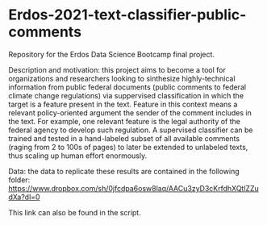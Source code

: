 # Erdos-2021-text-classifier-public-comments
Repository for the Erdos Data Science Bootcamp final project.

Description and motivation: this project aims to become a tool for organizations and researchers looking to sinthesize highly-technical information from public federal documents (public comments to federal climate change regulations) via suppervised classification in which the target is a feature present in the text. Feature in this context means a relevant policy-oriented argument the sender of the comment includes in the text. For example, one relevant feature is the legal authority of the federal agency to develop such regulation. A supervised classifier can be trained and tested in a hand-labeled subset of all available comments (raging from 2 to 100s of pages) to later be extended to unlabeled texts, thus scaling up human effort enormously.

Data: the data to replicate these results are contained in the following folder: https://www.dropbox.com/sh/0jfcdpa6osw8laq/AACu3zyD3cKrfdhXQtlZZudXa?dl=0

This link can also be found in the script.
